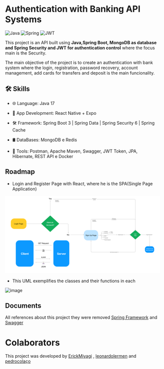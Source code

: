 # Authentication with Banking API Systems

![Java](https://img.shields.io/badge/java-%23ED8B00.svg?style=for-the-badge&logo=openjdk&logoColor=white)
![Spring](https://img.shields.io/badge/spring-%236DB33F.svg?style=for-the-badge&logo=spring&logoColor=white)
![JWT](https://img.shields.io/badge/JWT-black?style=for-the-badge&logo=JSON%20web%20tokens)

This project is an API built using **Java,Spring Boot, MongoDB as database and Spring Security and JWT for authentication control** where the focus main is the Security.

The main objective of the project is to create an authentication with bank system where the login, registration, password recovery, account management, add cards for transfers and deposit is the main funcionality. 
## 🛠 Skills

- 🌐 Language: Java 17

- 📱 App Development: React Native + Expo

- 🛠 Framework: Spring Boot 3 | Spring Data | Spring Security 6 | Spring Cache

- 🛢️ DataBases: MongoDB e Redis
  
- 🔧 Tools: Postman, Apache Maven, Swagger, JWT Token, JPA, Hibernate, REST API e Docker


## Roadmap

- Login and Register Page with React, where he is the SPA(Single Page Application)  

![image](Diagram.png)


- This UML exemplifies the classes and their functions in each

![image](https://github.com/ErickMiyagi/Auth-System/assets/90419609/ed0fbf09-87f6-4d41-b426-1b47047eb5ef)


## Documents

All references about this project they were removed [Spring Framework](https://glysns.gitbook.io/spring-framework/) and [Swagger](https://www.bezkoder.com/spring-boot-swagger-3/)

# Colaborators

This project was developed by 
<a href="https://www.linkedin.com/in/erick-miyagi-310016258/" target="blank"/>ErickMiyagi</a> ,
<a href="https://www.linkedin.com/in/leonardo-lermen-768769242/" target="blank"/>leonardolermen</a> and
<a href="https://www.linkedin.com/in/pedro-cola%C3%A7o-929097302/">pedrocolaço</a>



